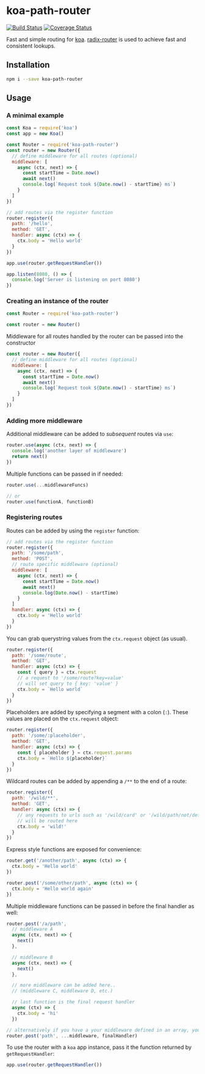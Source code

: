 # koa-path-router

[![Build Status](https://travis-ci.org/charlieduong94/koa-path-router.svg?branch=master)](https://travis-ci.org/charlieduong94/koa-path-router)
[![Coverage Status](https://coveralls.io/repos/github/charlieduong94/koa-path-router/badge.svg?branch=master)](https://coveralls.io/github/charlieduong94/koa-path-router?branch=master)

Fast and simple routing for [koa](https://github.com/koajs/koa).
[radix-router](https://github.com/charlieduong94/radix-router) is used to achieve fast and
consistent lookups.


## Installation

```bash
npm i --save koa-path-router
```

## Usage

### A minimal example
```js
const Koa = require('koa')
const app = new Koa()

const Router = require('koa-path-router')
const router = new Router({
  // define middleware for all routes (optional)
  middleware: [
    async (ctx, next) => {
      const startTime = Date.now()
      await next()
      console.log(`Request took ${Date.now() - startTime} ms`)
    }
  ]
})

// add routes via the register function
router.register({
  path: '/hello',
  method: 'GET',
  handler: async (ctx) => {
    ctx.body = 'Hello world'
  }
})

app.use(router.getRequestHandler())

app.listen(8080, () => {
  console.log('Server is listening on port 8080')
})
```

### Creating an instance of the router

```js
const Router = require('koa-path-router')

const router = new Router()
```

Middleware for all routes handled by the router can be passed into the constructor

```js
const router = new Router({
  // define middleware for all routes (optional)
  middleware: [
    async (ctx, next) => {
      const startTime = Date.now()
      await next()
      console.log(`Request took ${Date.now() - startTime} ms`)
    }
  ]
})
```

### Adding more middleware

Additional middleware can be added to _subsequent_ routes via `use`:
```js
router.use(async (ctx, next) => {
  console.log('another layer of middleware')
  return next()
})
```

Multiple functions can be passed in if needed:

```js
router.use(...middlewareFuncs)

// or
router.use(functionA, functionB)
```


### Registering routes

Routes can be added by using the `register` function:

```js
// add routes via the register function
router.register({
  path: '/some/path',
  method: 'POST',
  // route specific middleware (optional)
  middleware: [
    async (ctx, next) => {
      const startTime = Date.now()
      await next()
      console.log(Date.now() - startTime)
    }
  ]
  handler: async (ctx) => {
    ctx.body = 'Hello world'
  }
})
```

You can grab querystring values from the `ctx.request` object (as usual).

```js
router.register({
  path: '/some/route',
  method: 'GET',
  handler: async (ctx) => {
    const { query } = ctx.request
    // a request to '/some/route?key=value'
    // will set query to { key: 'value' }
    ctx.body = `Hello world`
  }
})
```

Placeholders are added by specifying a segment with a colon (`:`).
These values are placed on the `ctx.request` object:

```js
router.register({
  path: '/some/:placeholder',
  method: 'GET',
  handler: async (ctx) => {
    const { placeholder } = ctx.request.params
    ctx.body = `Hello ${placeholder}`
  }
})

```

Wildcard routes can be added by appending a `/**` to the end of a route:

```js
router.register({
  path: '/wild/**',
  method: 'GET',
  handler: async (ctx) => {
    // any requests to urls such as '/wild/card' or '/wild/path/not/defined/'
    // will be routed here
    ctx.body = 'wild!'
  }
})
```

Express style functions are exposed for convenience:

```js
router.get('/another/path', async (ctx) => {
  ctx.body = 'Hello world'
})

router.post('/some/other/path', async (ctx) => {
  ctx.body = 'Hello world again'
})
```

Multiple middleware functions can be passed in before the final handler as well:

```js
router.post('/a/path',
  // middleware A
  async (ctx, next) => {
    next()
  },

  // middleware B
  async (ctx, next) => {
    next()
  },

  // more middleware can be added here..
  // (middleware C, middleware D, etc.)

  // last function is the final request handler
  async (ctx) => {
    ctx.body = 'hi'
  })

// alternatively if you have a your middleware defined in an array, you can do
router.post('path', ...middleware, finalHandler)
```

To use the router with a `koa` app instance, pass it the function returned by `getRequestHandler`:

```js
app.use(router.getRequestHandler())
```
